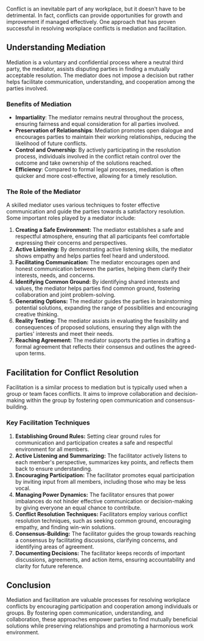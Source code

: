 
Conflict is an inevitable part of any workplace, but it doesn't have to be detrimental. In fact, conflicts can provide opportunities for growth and improvement if managed effectively. One approach that has proven successful in resolving workplace conflicts is mediation and facilitation.

Understanding Mediation
-----------------------

Mediation is a voluntary and confidential process where a neutral third party, the mediator, assists disputing parties in finding a mutually acceptable resolution. The mediator does not impose a decision but rather helps facilitate communication, understanding, and cooperation among the parties involved.

### Benefits of Mediation

* **Impartiality**: The mediator remains neutral throughout the process, ensuring fairness and equal consideration for all parties involved.
* **Preservation of Relationships**: Mediation promotes open dialogue and encourages parties to maintain their working relationships, reducing the likelihood of future conflicts.
* **Control and Ownership**: By actively participating in the resolution process, individuals involved in the conflict retain control over the outcome and take ownership of the solutions reached.
* **Efficiency**: Compared to formal legal processes, mediation is often quicker and more cost-effective, allowing for a timely resolution.

### The Role of the Mediator

A skilled mediator uses various techniques to foster effective communication and guide the parties towards a satisfactory resolution. Some important roles played by a mediator include:

1. **Creating a Safe Environment:** The mediator establishes a safe and respectful atmosphere, ensuring that all participants feel comfortable expressing their concerns and perspectives.
2. **Active Listening:** By demonstrating active listening skills, the mediator shows empathy and helps parties feel heard and understood.
3. **Facilitating Communication:** The mediator encourages open and honest communication between the parties, helping them clarify their interests, needs, and concerns.
4. **Identifying Common Ground:** By identifying shared interests and values, the mediator helps parties find common ground, fostering collaboration and joint problem-solving.
5. **Generating Options:** The mediator guides the parties in brainstorming potential solutions, expanding the range of possibilities and encouraging creative thinking.
6. **Reality Testing:** The mediator assists in evaluating the feasibility and consequences of proposed solutions, ensuring they align with the parties' interests and meet their needs.
7. **Reaching Agreement:** The mediator supports the parties in drafting a formal agreement that reflects their consensus and outlines the agreed-upon terms.

Facilitation for Conflict Resolution
------------------------------------

Facilitation is a similar process to mediation but is typically used when a group or team faces conflicts. It aims to improve collaboration and decision-making within the group by fostering open communication and consensus-building.

### Key Facilitation Techniques

1. **Establishing Ground Rules:** Setting clear ground rules for communication and participation creates a safe and respectful environment for all members.
2. **Active Listening and Summarizing:** The facilitator actively listens to each member's perspective, summarizes key points, and reflects them back to ensure understanding.
3. **Encouraging Participation:** The facilitator promotes equal participation by inviting input from all members, including those who may be less vocal.
4. **Managing Power Dynamics:** The facilitator ensures that power imbalances do not hinder effective communication or decision-making by giving everyone an equal chance to contribute.
5. **Conflict Resolution Techniques:** Facilitators employ various conflict resolution techniques, such as seeking common ground, encouraging empathy, and finding win-win solutions.
6. **Consensus-Building:** The facilitator guides the group towards reaching a consensus by facilitating discussions, clarifying concerns, and identifying areas of agreement.
7. **Documenting Decisions:** The facilitator keeps records of important discussions, agreements, and action items, ensuring accountability and clarity for future reference.

Conclusion
----------

Mediation and facilitation are valuable processes for resolving workplace conflicts by encouraging participation and cooperation among individuals or groups. By fostering open communication, understanding, and collaboration, these approaches empower parties to find mutually beneficial solutions while preserving relationships and promoting a harmonious work environment.
